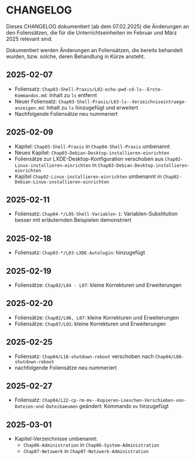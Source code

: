 # CHANGELOG

Dieses CHANGELOG dokumentiert (ab dem 07.02.2025) die Änderungen an den Foliensätzen, die für die Unterrichtseinheiten im Februar und März 2025 relevant sind.

Dokumentiert werden Änderungen an Foliensätzen, die bereits behandelt wurden, bzw. solche, deren Behandlung in Kürze ansteht.

## 2025-02-07

- Foliensatz: `Chap03-Shell-Praxis/L02-echo-pwd-cd-ls--Erste-Kommandos.md`: Inhalt zu `ls` entfernt
- Neuer Foliensatz: `Chap03-Shell-Praxis/L03-ls--Verzeichniseintraege-anzeigen.md`: Inhalt zu `ls` hinzugefügt und erweitert
- Nachfolgende Foliensätze neu nummeriert

## 2025-02-09

- Kapitel: `Chap03-Shell-Praxis` in `Chap04-Shell-Praxis` umbenannt
- Neues Kapitel: `Chap03-Debian-Desktop-installieren-einrichten`
- Foliensätze zur LXDE-Desktop-Konfiguration verschoben aus `Chap02-Linux-installieren-einrichten` in `Chap03-Debian-Desktop-installieren-einrichten`
- Kapitel `Chap02-Linux-installieren-einrichten` umbenannt in `Chap02-Debian-Linux-installieren-einrichten`

## 2025-02-11

- Foliensatz: `Chap04-*/L05-Shell-Variablen-1`: Variablen-Substitution besser mit erläuternden Beispielen demonstriert

## 2025-02-18

- Foliensatz: `Chap03-*/L03-LXDE-Autologin`: hinzugefügt

## 2025-02-19

- Foliensätze: `Chap02/L04 - L07`: kleine Korrekturen und Erweiterungen

## 2025-02-20

- Foliensätze: `Chap02/L06, L07`: kleine Korrekturen und Erweiterungen
- Foliensätze: `Chap07/L01`: kleine Korrekturen und Erweiterungen

## 2025-02-25

- Foliensatz: `Chap04/L18-shutdown-reboot` verschoben nach `Chap04/L08-shutdown-reboot`
- nachfolgende Foliensätze neu nummeriert

## 2025-02-27

- Foliensatz: `Chap04/L22-cp-rm-mv--Kopieren-Loeschen-Verschieben-von-Dateien-und-Dateibaeumen` geändert: Kommando `mv` hinzugefügt

## 2025-03-01

- Kapitel-Verzeichnisse umbenannt:
  - `Chap06-Administration` in `Chap06-System-Administration`
  - `Chap07-Netzwerk` in `Chap07-Netzwerk-Administration`
